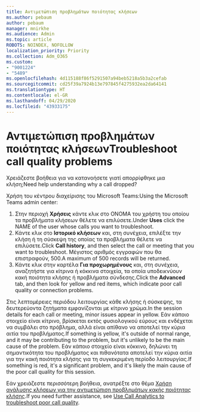 ```yaml
---
title: Αντιμετώπιση προβλημάτων ποιότητας κλήσεων
ms.author: pebaum
author: pebaum
manager: mnirkhe
ms.audience: Admin
ms.topic: article
ROBOTS: NOINDEX, NOFOLLOW
localization_priority: Priority
ms.collection: Adm_O365
ms.custom:
- "9001224"
- "5489"
ms.openlocfilehash: 4d115188f86f5291507a94beb5218a5b3a2cefab
ms.sourcegitcommit: cd25f39a7924b13e797845f4275932ea2da64141
ms.translationtype: HT
ms.contentlocale: el-GR
ms.lasthandoff: 04/29/2020
ms.locfileid: "43933175"
---
```

# <a name="troubleshoot-call-quality-problems"></a><span data-ttu-id="59c4d-102">Αντιμετώπιση προβλημάτων ποιότητας κλήσεων</span><span class="sxs-lookup"><span data-stu-id="59c4d-102">Troubleshoot call quality problems</span></span>

<span data-ttu-id="59c4d-103">Χρειάζεστε βοήθεια για να κατανοήσετε γιατί απορρίφθηκε μια κλήση;</span><span class="sxs-lookup"><span data-stu-id="59c4d-103">Need help understanding why a call dropped?</span></span>

<span data-ttu-id="59c4d-104">Χρήση του κέντρου διαχείρισης του Microsoft Teams:</span><span class="sxs-lookup"><span data-stu-id="59c4d-104">Using the Microsoft Teams admin center:</span></span>

1. <span data-ttu-id="59c4d-105">Στην περιοχή **Χρήσεις** κάντε κλικ στο ΟΝΟΜΑ του χρήστη του οποίου τα προβλήματα κλήσεων θέλετε να επιλύσετε.</span><span class="sxs-lookup"><span data-stu-id="59c4d-105">Under **Uses** click the NAME of the user whose calls you want to troubleshoot.</span></span>
2. <span data-ttu-id="59c4d-106">Κάντε κλικ στο **Ιστορικό κλήσεων** και, στη συνέχεια, επιλέξτε την κλήση ή τη σύσκεψη της οποίας τα προβλήματα θέλετε να επιλύσετε.</span><span class="sxs-lookup"><span data-stu-id="59c4d-106">Click **Call history**, and then select the call or meeting that you want to troubleshoot.</span></span> <span data-ttu-id="59c4d-107">Μέγιστος αριθμός εγγραφών που θα επιστραφούν, 500.</span><span class="sxs-lookup"><span data-stu-id="59c4d-107">A maximum of 500 records will be returned.</span></span>
3. <span data-ttu-id="59c4d-108">Κάντε κλικ στην καρτέλα **Για προχωρημένους** και, στη συνέχεια, αναζητήστε για κίτρινα ή κόκκινα στοιχεία, τα οποία υποδεικνύουν κακή ποιότητα κλήσης ή προβλήματα σύνδεσης.</span><span class="sxs-lookup"><span data-stu-id="59c4d-108">Click the **Advanced** tab, and then look for yellow and red items, which indicate poor call quality or connection problems.</span></span>

<span data-ttu-id="59c4d-109">Στις λεπτομέρειες περιόδου λειτουργίας κάθε κλήσης ή σύσκεψης, τα δευτερεύοντα ζητήματα εμφανίζονται με κίτρινο χρώμα.</span><span class="sxs-lookup"><span data-stu-id="59c4d-109">In the session details for each call or meeting, minor issues appear in yellow.</span></span> <span data-ttu-id="59c4d-110">Εάν κάποιο στοιχείο είναι κίτρινο, βρίσκεται εκτός φυσιολογικού εύρους και ενδέχεται να συμβάλει στο πρόβλημα, αλλά είναι απίθανο να αποτελεί την κύρια αιτία του προβλήματος.</span><span class="sxs-lookup"><span data-stu-id="59c4d-110">If something is yellow, it's outside of normal range, and it may be contributing to the problem, but it's unlikely to be the main cause of the problem.</span></span> <span data-ttu-id="59c4d-111">Εάν κάποιο στοιχείο είναι κόκκινο, δηλώνει τη σημαντικότητα του προβλήματος και πιθανότατα αποτελεί την κύρια αιτία για την κακή ποιότητα κλήσης για τη συγκεκριμένη περίοδο λειτουργίας.</span><span class="sxs-lookup"><span data-stu-id="59c4d-111">If something is red, it's a significant problem, and it's likely the main cause of the poor call quality for this session.</span></span>

<span data-ttu-id="59c4d-112">Εάν χρειάζεστε περισσότερη βοήθεια, ανατρέξτε στο θέμα [Χρήση ανάλυσης κλήσεων για την αντιμετώπιση προβλημάτων κακής ποιότητας κλήσης](https://docs.microsoft.com/microsoftteams/use-call-analytics-to-troubleshoot-poor-call-quality#troubleshoot-call-quality-problems-using-call-analytics).</span><span class="sxs-lookup"><span data-stu-id="59c4d-112">If you need further assistance, see [Use Call Analytics to troubleshoot poor call quality](https://docs.microsoft.com/microsoftteams/use-call-analytics-to-troubleshoot-poor-call-quality#troubleshoot-call-quality-problems-using-call-analytics).</span></span>
